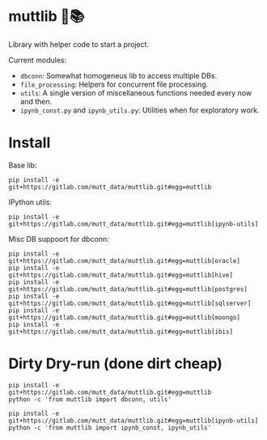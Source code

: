 # muttlib 🐶📚

Library with helper code to start a project.

Current modules:
- `dbconn`: Somewhat homogeneus lib to access multiple DBs.
- `file_processing`: Helpers for concurrent file processing.
- `utils`: A single version of miscellaneous functions needed every now and then.
- `ipynb_const.py` and `ipynb_utils.py`: Utilities when for exploratory work.


# Install
Base lib:
```
pip install -e git+https://gitlab.com/mutt_data/muttlib.git#egg=muttlib
```

IPython utils:
```
pip install -e git+https://gitlab.com/mutt_data/muttlib.git#egg=muttlib[ipynb-utils]
```

Misc DB suppoort for dbconn:
```
pip install -e git+https://gitlab.com/mutt_data/muttlib.git#egg=muttlib[oracle]
pip install -e git+https://gitlab.com/mutt_data/muttlib.git#egg=muttlib[hive]
pip install -e git+https://gitlab.com/mutt_data/muttlib.git#egg=muttlib[postgres]
pip install -e git+https://gitlab.com/mutt_data/muttlib.git#egg=muttlib[sqlserver]
pip install -e git+https://gitlab.com/mutt_data/muttlib.git#egg=muttlib[moongo]
pip install -e git+https://gitlab.com/mutt_data/muttlib.git#egg=muttlib[ibis]
```

# Dirty Dry-run (done dirt cheap)
```
pip install -e git+https://gitlab.com/mutt_data/muttlib.git#egg=muttlib
python -c 'from muttlib import dbconn, utils'

pip install -e git+https://gitlab.com/mutt_data/muttlib.git#egg=muttlib[ipynb-utils]
python -c 'from muttlib import ipynb_const, ipynb_utils'
```
